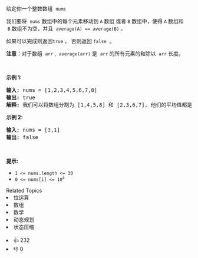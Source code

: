 <p>给定你一个整数数组
 <meta charset="UTF-8" />&nbsp;<code>nums</code></p>

<p>我们要将
 <meta charset="UTF-8" />&nbsp;<code>nums</code>&nbsp;数组中的每个元素移动到&nbsp;<code>A</code>&nbsp;数组 或者&nbsp;<code>B</code>&nbsp;数组中，使得&nbsp;<code>A</code>&nbsp;数组和
 <meta charset="UTF-8" />&nbsp;<code>B</code>&nbsp;数组不为空，并且
 <meta charset="UTF-8" />&nbsp;<code>average(A) == average(B)</code>&nbsp;。</p>

<p>如果可以完成则返回<code>true</code>&nbsp;， 否则返回 <code>false</code>&nbsp;&nbsp;。</p>

<p><strong>注意：</strong>对于数组
 <meta charset="UTF-8" />&nbsp;<code>arr</code>&nbsp;, 
 <meta charset="UTF-8" />&nbsp;<code>average(arr)</code>&nbsp;是
 <meta charset="UTF-8" />&nbsp;<code>arr</code>&nbsp;的所有元素的和除以
 <meta charset="UTF-8" />&nbsp;<code>arr</code>&nbsp;长度。</p>

<p>&nbsp;</p>

<p><strong>示例 1:</strong></p>

<pre>
<strong>输入:</strong> nums = [1,2,3,4,5,6,7,8]
<strong>输出:</strong> true
<strong>解释: </strong>我们可以将数组分割为 [1,4,5,8] 和 [2,3,6,7], 他们的平均值都是4.5。
</pre>

<p><strong>示例 2:</strong></p>

<pre>
<strong>输入:</strong> nums = [3,1]
<strong>输出:</strong> false
</pre>

<p>&nbsp;</p>

<p><strong>提示:</strong></p>

<ul> 
 <li><code>1 &lt;= nums.length &lt;= 30</code></li> 
 <li><code>0 &lt;= nums[i] &lt;= 10<sup>4</sup></code></li> 
</ul>

<div><div>Related Topics</div><div><li>位运算</li><li>数组</li><li>数学</li><li>动态规划</li><li>状态压缩</li></div></div><br><div><li>👍 232</li><li>👎 0</li></div>